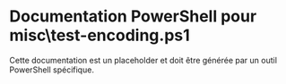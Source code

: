 # Documentation PowerShell pour misc\test-encoding.ps1

Cette documentation est un placeholder et doit être générée par un outil PowerShell spécifique.
